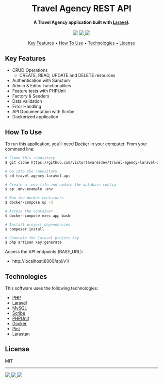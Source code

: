 <h1 align="center">Travel Agency REST API</h1>

<h4 align="center">A Travel Agency application built with <a href="https://laravel.com/" target="_blank">Laravel</a>.</h4>

<p align="center">
  <a href="https://www.php.net"><img src="https://img.shields.io/badge/PHP-777BB4?style=for-the-badge&logo=php&logoColor=white"></a>
  <a href="https://laravel.com">
      <img src="https://img.shields.io/badge/Laravel-FF2D20?style=for-the-badge&logo=laravel&logoColor=white">
  </a>
  <a href="https://www.mysql.com">
    <img src="https://img.shields.io/badge/MySQL-00000F?style=for-the-badge&logo=mysql&logoColor=white">
  </a>
</p>

<p align="center">
  <a href="#key-features">Key Features</a> •
  <a href="#how-to-use">How To Use</a> •
  <a href="#technologies">Technologies</a> •
  <a href="#license">License</a>
</p>

## Key Features

-   CRUD Operations
    -   CREATE, READ, UPDATE and DELETE resources
-   Authentication with Sanctum
-   Admin & Editor functionalities
-   Feature tests with PHPUnit
-   Factory & Seeders
-   Data validation
-   Error Handling
-   API Documentation with Scribe
-   Dockerized application

## How To Use

To run this application, you'll need [Docker](https://www.docker.com) in your computer. From your command line:

```bash
# Clone this repository
$ git clone https://github.com/victortavaresdev/travel-agency-laravel-api.git

# Go into the repository
$ cd travel-agency-laravel-api

# Create a .env file and update the database config
$ cp .env.example .env

# Run the docker containers
$ docker-compose up -d

# Access the container
$ docker-compose exec app bash

# Install project dependencies
$ composer install

# Generate the Laravel project key
$ php artisan key:generate
```

Access the API endpoints (BASE_URL):

-   http://localhost:8000/api/v1/

## Technologies

This software uses the following technologies:

-   [PHP](https://www.php.net/)
-   [Laravel](https://laravel.com/)
-   [MySQL](https://www.mysql.com/)
-   [Scribe](https://scribe.knuckles.wtf/laravel/)
-   [PHPUnit](https://phpunit.de/)
-   [Docker](https://www.docker.com/)
-   [Pint](https://laravel.com/docs/10.x/pint/)
-   [Larastan](https://github.com/nunomaduro/larastan/)

## License

MIT

---

<p align="left">
  <a href="https://www.linkedin.com/in/victor-tavares-dev/"><img src="https://img.shields.io/badge/LinkedIn-0077B5?style=for-the-badge&logo=linkedin&logoColor=white">
  </a>
  <a href="https://github.com/victortavaresdev">
    <img src="https://img.shields.io/badge/GitHub-100000?style=for-the-badge&logo=github&logoColor=white">
  </a>
  <a href="mailto:victortavaresdev@gmail.com">
      <img src="https://img.shields.io/badge/Gmail-D14836?style=for-the-badge&logo=gmail&logoColor=white">
  </a>
</p>
